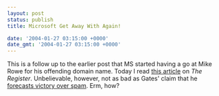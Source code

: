```yaml
---
layout: post
status: publish
title: Microsoft Get Away With Again!

date: '2004-01-27 03:15:00 +0000'
date_gmt: '2004-01-27 03:15:00 +0000'
---
```

This is a follow up to the earlier post that MS started having a go at Mike Rowe for his offending domain name. Today I read <a href="http://www.theregister.co.uk/content/6/35113.html">this article</a> on <em>The Register</em>. Unbelievable, however, not as bad as Gates' claim that he <a href="http://news.bbc.co.uk/1/hi/business/3426367.stm">forecasts victory over spam</a>. Erm, how?
